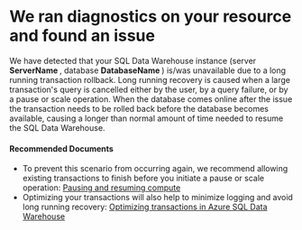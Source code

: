 <properties 
    pageTitle="Long running database recovery detected" 
    description="Long recovery" 
    infoBubbleText="Long running database recovery detected. See details for more info." 
    service="microsoft.sql" 
    resource="" 
    authors="saltug" 
    ms.author="saltug"
    displayOrder="" 
    articleId="LongRecovery-13FA01C0-7B1F-4F2B-ADAA-3792A581BF40" 
    diagnosticScenario="dwasc" 
    selfHelpType="rca" 
    supportTopicIds="" 
    resourceTags="datawarehouse" 
    productPesIds="" 
    cloudEnvironments="public" 
/> 
# We ran diagnostics on your resource and found an issue 

<!--issueDescription--> 
We have detected that your SQL Data Warehouse instance (server **<!--$ServerName--> ServerName <!--/$ServerName-->** , database **<!--$DatabaseName--> DatabaseName <!--/$DatabaseName-->**) is/was unavailable due to a long running transaction rollback. Long running recovery is caused when a large transaction's query is cancelled either by the user, by a query failure, or by a pause or scale operation. When the database comes online after the issue the transaction needs to be rolled back before the database becomes available, causing a longer than normal amount of time needed to resume the SQL Data Warehouse.
<!--/issueDescription--> 

#### **Recommended Documents**

* To prevent this scenario from occurring again, we recommend allowing existing transactions to finish before you initiate a pause or scale operation: [Pausing and resuming compute](https://docs.microsoft.com/azure/sql-data-warehouse/sql-data-warehouse-manage-compute-overview#pausing-and-resuming-compute)
* Optimizing your transactions will also help to minimize logging and avoid long running recovery: [Optimizing transactions in Azure SQL Data Warehouse](https://docs.microsoft.com/azure/sql-data-warehouse/sql-data-warehouse-develop-best-practices-transactions) 
